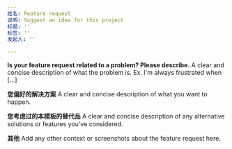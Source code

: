 ```yaml
---
姓名: Feature request
说明: Suggest an idea for this project
标题: ''
标签: ''
发起人: ''

---
```


**Is your feature request related to a problem? Please describe.**
A clear and concise description of what the problem is. Ex. I'm always frustrated when [...]

**您偏好的解决方案**
A clear and concise description of what you want to happen.

**您考虑过的本模板的替代品**
A clear and concise description of any alternative solutions or features you've considered.

**其他**
Add any other context or screenshots about the feature request here.
